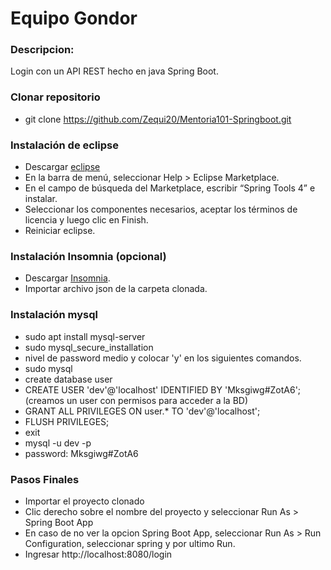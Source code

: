 

# Equipo Gondor
### Descripcion: 
Login con un API REST hecho en java Spring Boot.

###


### Clonar repositorio
- git clone https://github.com/Zequi20/Mentoria101-Springboot.git 


### Instalación de eclipse
- Descargar [eclipse](https://eclipseide.org/)
- En la barra de menú, seleccionar Help > Eclipse Marketplace.
- En el campo de búsqueda del Marketplace, escribir “Spring Tools 4” e instalar.
- Seleccionar los componentes necesarios,
aceptar los términos de licencia y luego clic en Finish.
- Reiniciar eclipse.

### Instalación Insomnia (opcional)
- Descargar [Insomnia](https://insomnia.rest/download).
- Importar archivo json de la carpeta clonada.

### Instalación mysql
- sudo apt install mysql-server
- sudo mysql_secure_installation
- nivel de password medio y colocar 'y' en los siguientes comandos.
- sudo mysql
- create database user
- CREATE USER 'dev'@'localhost' IDENTIFIED BY 'Mksgiwg#ZotA6'; (creamos un user con permisos para acceder a la BD)
- GRANT ALL PRIVILEGES ON user.* TO 'dev'@'localhost';
- FLUSH PRIVILEGES;
- exit
- mysql -u dev -p
- password: Mksgiwg#ZotA6

### Pasos Finales

- Importar el proyecto clonado
- Clic derecho sobre el nombre del proyecto y seleccionar Run As > Spring Boot App
- En caso de no ver la opcion Spring Boot App, seleccionar Run As > Run Configuration, seleccionar spring y por ultimo Run.
- Ingresar http://localhost:8080/login






